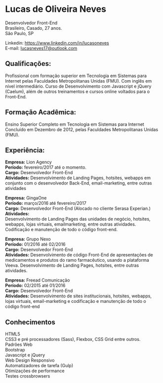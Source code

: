 # Lucas de Oliveira Neves<br>
Desenvolvedor Front-End<br>
Brasileiro, Casado, 27 anos.<br>
São Paulo, SP

Linkedin: https://www.linkedin.com/in/lucasoneves<br>
E-mail: lucasneves17@outlook.com<br>

## Qualificações:
Profissional com formação superior em Tecnologia em Sistemas para Internet
pelas Faculdades Metropolitanas Unidas (FMU). Com inglês em nível
intermediário. Curso de Desenvolvimento com Javascript e jQuery (Caelum),
além de outros treinamentos e cursos online voltados para o Front-End.

## Formação Acadêmica:
Ensino Superior Completo em Tecnologia em Sistemas para Internet Concluído
em Dezembro de 2012, pelas Faculdades Metropolitanas Unidas (FMU).

## Experiência:
<b>Empresa:</b> Lion Agency<br>
<b>Período:</b> fevereiro/2017 até o momento.<br>
<b>Cargo:</b> Desenvolvedor Front-End<br>
<b>Atividades:</b> Desenvolvimento de Landing Pages, hotsites, webapps em conjunto
com o desenvolvedor Back-End, email-marketing, entre outras atividades<br>

<b>Empresa:</b> GingaOne<br>
<b>Período:</b> março/2016 até fevereiro/2017<br>
<b>Cargo:</b> Desenvolvedor Front-End (Alocado no cliente Serasa Experian.)<br>
<b>Atividades:</b><br>
Desenvolvimento de Landing Pages das unidades de negócio, hotsites, webapps, lojas virtuais, emailmarketing, entre outras atividades. Codificação e manutenção de todo o código front-end.

<b>Empresa:</b> Grupo Nexo<br>
<b>Período:</b> 01/2016 até 02/2016<br>
<b>Cargo:</b> Desenvolvedor Front-End<br>
<b>Atividades:</b> Desenvolvimento de código Front-End de apresentações de medicamentos e produtos do ramo farmacêutico, usando a plataforma Veeva. Desenvolvimento de Landing Pages, hotsites, entre outras atividades.

<b>Empresa:</b> Freead Comunicação<br>
<b>Período:</b> 02/2015 até 01/2016<br>
<b>Cargo:</b> Desenvolvedor Front-End<br>
<b>Atividades:</b> Desenvolvimento de sites institucionais, hotsites, webapps, lojas virtuais, email-marketing e codificação e manutenção de todo o código front-end

## Conhecimentos
HTML5<br>
CSS3 e pré processadores (Sass), Flexbox, CSS Grid entre outros.<br>
Padrôes Web<br>
Bootstrap<br>
Javascript e jQuery<br>
Web Design Responsivo<br>
Automatizadores de tarefa (Gulp)<br>
Otimizações de performance<br>
Testes crossbrowsers<br>
